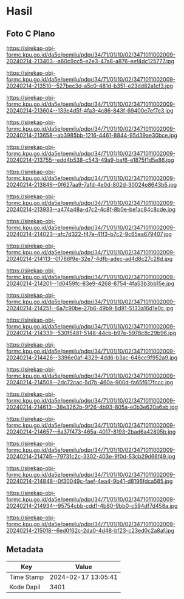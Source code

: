 # Hasil

## Foto C Plano

https://sirekap-obj-formc.kpu.go.id/da5e/pemilu/pdpr/34/71/01/10/02/3471011002009-20240214-213403--a60c9cc5-e2e3-47a8-a876-eef4dc125777.jpg

https://sirekap-obj-formc.kpu.go.id/da5e/pemilu/pdpr/34/71/01/10/02/3471011002009-20240214-213510--527bec3d-a5c0-481d-b351-e23dd82a1cf3.jpg

https://sirekap-obj-formc.kpu.go.id/da5e/pemilu/pdpr/34/71/01/10/02/3471011002009-20240214-213604--133e4d5f-4fa3-4c86-843f-69400e7ef7e3.jpg

https://sirekap-obj-formc.kpu.go.id/da5e/pemilu/pdpr/34/71/01/10/02/3471011002009-20240214-213658--ab3985bb-1216-4461-8844-95d39ae30bce.jpg

https://sirekap-obj-formc.kpu.go.id/da5e/pemilu/pdpr/34/71/01/10/02/3471011002009-20240214-213755--edd4b538-c543-49a9-baf6-e1875f1d5e86.jpg

https://sirekap-obj-formc.kpu.go.id/da5e/pemilu/pdpr/34/71/01/10/02/3471011002009-20240214-213846--0f627aa9-7afd-4e0d-802d-30024e8643b5.jpg

https://sirekap-obj-formc.kpu.go.id/da5e/pemilu/pdpr/34/71/01/10/02/3471011002009-20240214-213933--a474a48a-d7c2-4c8f-8b0e-be1ac84c8cde.jpg

https://sirekap-obj-formc.kpu.go.id/da5e/pemilu/pdpr/34/71/01/10/02/3471011002009-20240214-214023--afc7d322-f47e-41f3-b7c2-9c65ea679407.jpg

https://sirekap-obj-formc.kpu.go.id/da5e/pemilu/pdpr/34/71/01/10/02/3471011002009-20240214-214113--0f786f9e-32e7-4dfb-adec-ad4d8c27c28d.jpg

https://sirekap-obj-formc.kpu.go.id/da5e/pemilu/pdpr/34/71/01/10/02/3471011002009-20240214-214201--1d0459fc-83e9-4268-8754-4fa53b3bb15e.jpg

https://sirekap-obj-formc.kpu.go.id/da5e/pemilu/pdpr/34/71/01/10/02/3471011002009-20240214-214251--6a7c90be-27b6-49b9-8d91-5133a16d1e0c.jpg

https://sirekap-obj-formc.kpu.go.id/da5e/pemilu/pdpr/34/71/01/10/02/3471011002009-20240214-214339--530f5481-5148-44cb-b97e-5978c8c29b96.jpg

https://sirekap-obj-formc.kpu.go.id/da5e/pemilu/pdpr/34/71/01/10/02/3471011002009-20240214-214426--3396e0af-4329-4dd6-b3ac-646cc9f952a9.jpg

https://sirekap-obj-formc.kpu.go.id/da5e/pemilu/pdpr/34/71/01/10/02/3471011002009-20240214-214508--2dc72cac-5d7b-460a-900d-fa65f617fccc.jpg

https://sirekap-obj-formc.kpu.go.id/da5e/pemilu/pdpr/34/71/01/10/02/3471011002009-20240214-214613--38e3262b-9f26-4b93-805a-e0b3e620a6ab.jpg

https://sirekap-obj-formc.kpu.go.id/da5e/pemilu/pdpr/34/71/01/10/02/3471011002009-20240214-214657--6a37f473-465a-4017-8193-2bad6a42805b.jpg

https://sirekap-obj-formc.kpu.go.id/da5e/pemilu/pdpr/34/71/01/10/02/3471011002009-20240214-214745--79731c2c-3302-403e-9f0d-53cb29d66f49.jpg

https://sirekap-obj-formc.kpu.go.id/da5e/pemilu/pdpr/34/71/01/10/02/3471011002009-20240214-214848--0f30049c-faef-4ea4-9b41-d8196fdca585.jpg

https://sirekap-obj-formc.kpu.go.id/da5e/pemilu/pdpr/34/71/01/10/02/3471011002009-20240214-214934--95754cbb-cdd1-4b80-9bb0-c594df7d458a.jpg

https://sirekap-obj-formc.kpu.go.id/da5e/pemilu/pdpr/34/71/01/10/02/3471011002009-20240214-215018--6ed0f62c-2da0-4d48-bf23-c23ed0c2a8af.jpg


## Metadata

| Key        | Value               |
| ---------- | ------------------- |
| Time Stamp | 2024-02-17 13:05:41 |
| Kode Dapil | 3401                |



